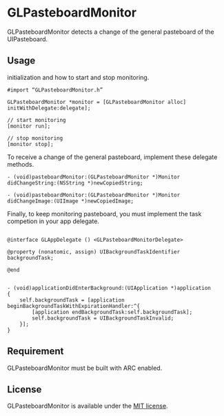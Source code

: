 GLPasteboardMonitor
=====================================

GLPasteboardMonitor detects a change of the general pasteboard of the UIPasteboard.


## Usage

initialization and how to start and stop monitoring.

```objc
#import “GLPasteboardMonitor.h”

GLPasteboardMonitor *monitor = [GLPasteboardMonitor alloc] initWithDelegate:delegate];

// start monitoring
[monitor run];

// stop monitoring
[monitor stop];
```

To receive a change of the general pasteboard, implement these delegate methods.

```objc
- (void)pasteboardMonitor:(GLPasteboardMonitor *)Monitor didChangeString:(NSString *)newCopiedString;

- (void)pasteboardMonitor:(GLPasteboardMonitor *)Monitor didChangeImage:(UIImage *)newCopiedImage;
```

Finally, to keep monitoring pasteboard, you must implement the task competion in your app delegate.

```objc

@interface GLAppDelegate () <GLPasteboardMonitorDelegate>

@property (nonatomic, assign) UIBackgroundTaskIdentifier backgroundTask;

@end


- (void)applicationDidEnterBackground:(UIApplication *)application
{
    self.backgroundTask = [application beginBackgroundTaskWithExpirationHandler:^{
        [application endBackgroundTask:self.backgroundTask];
        self.backgroundTask = UIBackgroundTaskInvalid;
    }];
}
```

## Requirement

GLPasteboardMonitor must be built with ARC enabled.

## License

GLPasteboardMonitor is available under the [MIT license](LICENSE).
